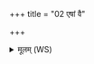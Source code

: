 +++
title = "02 एषां वै"

+++
<details><summary>मूलम् (WS)</summary>

एषां वै दुष्टं हनामि पार्ष्णिराश्लिष्टावत् छेदनीम् ।  
इदमहममुष्मिन्नामुष्यायणे ऽमुष्याः पुत्रस्याश्लिष्टं प्र छिनद्मि॥ २ ॥  
विपश्चित् पुच्छमाभरत् तद्विष्णुः पुनराभरत् ।  
तदग्निना मनसा संविदान पुमांसमस्यै पुत्र देहि स्वाहा ॥ ३ ॥
</details>